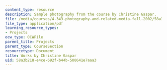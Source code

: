 ```yaml
---
content_type: resource
description: Sample photography from the course by Christine Gaspar.
file: /media/courses/4-343-photography-and-related-media-fall-2002/58a3b218e4ce692fb44b500641e7aaa3_gaspar.pdf
file_type: application/pdf
learning_resource_types:
- Projects
ocw_type: OCWFile
parent_title: Projects
parent_type: CourseSection
resourcetype: Document
title: Works by Christine Gaspar
uid: 58a3b218-e4ce-692f-b44b-500641e7aaa3
---
```

